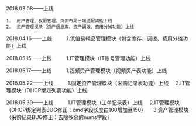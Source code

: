 2018.03.08——上线

	1.	用户管理、权限管理、页面布局三端适配功能上线
	2.	资产管理模块（资产信息库、资产调拨、费用分摊功能）上线

2018.04.16——上线
    
    1.低值易耗品管理模块（包含库存、调拨、费用分摊功能）上线

2018.05.15——上线
    
    1.IT管理模块（IT账号管理功能）上线

2018.05.17——上线
    
    1.视频资产管理模块（视频资产表功能）上线

2018.05.22——上线
    
    1.固定资产管理模块（采购记录表功能）上线
    2.IT管理模块（DHCP绑定列表功能）上线

2018.05.30——上线
    
    1.IT管理模块（工单记录表）上线
    2.IT管理模块（DHCP绑定列表BUG修正：cmd字段长度由100增加至150）
    3.资产管理模块（采购记录BUG修正：去除多余的nums字段）

